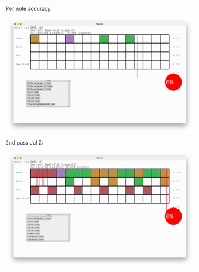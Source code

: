 Per note accuracy

![note accuracy](note_accuracy.png)

2nd pass Jul 2:

![note accuracy 2nd pass](note_accuracy2.png)
